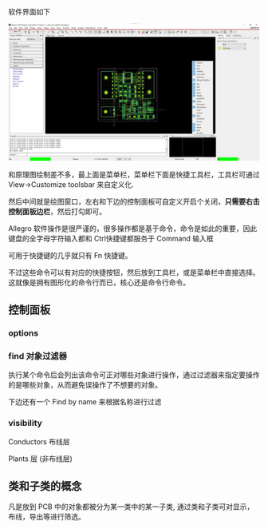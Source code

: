 
软件界面如下

![软件截图](03PCB绘制/softscreencut.jpg)

和原理图绘制差不多，最上面是菜单栏，菜单栏下面是快捷工具栏，工具栏可通过 View->Customize toolsbar 来自定义化.

然后中间就是绘图窗口，左右和下边的控制面板可自定义开启个关闭，**只需要右击控制面板边栏**，然后打勾即可。


Allegro 软件操作是很严谨的，很多操作都是基于命令，命令是如此的重要，因此键盘的全字母字符输入都和 Ctrl快捷键都服务于 Command 输入框

可用于快捷键的几乎就只有 Fn 快捷键。

不过这些命令可以有对应的快捷按钮，然后放到工具栏，或是菜单栏中直接选择。这就像是拥有图形化的命令行而已，核心还是命令行命令。


## 控制面板

### options 

### find 对象过滤器

执行某个命令后会列出该命令可正对哪些对象进行操作，通过过滤器来指定要操作的是哪些对象，从而避免误操作了不想要的对象。

下边还有一个 Find by name 来根据名称进行过滤

### visibility


Conductors 布线层

Plants 层 (非布线层)

## 类和子类的概念

凡是放到 PCB 中的对象都被分为某一类中的某一子类, 通过类和子类可对显示，布线，导出等进行筛选。

